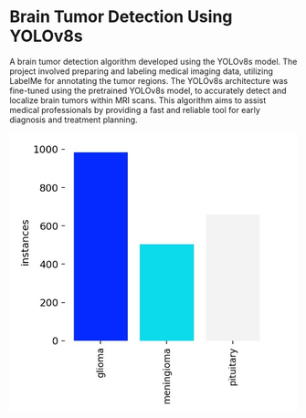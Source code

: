 # Brain Tumor Detection Using YOLOv8s 

  A brain tumor detection algorithm developed using the YOLOv8s model. The project involved preparing and labeling medical imaging data, utilizing LabelMe for annotating the tumor regions. The YOLOv8s architecture was fine-tuned using the pretrained YOLOv8s model, to accurately detect and localize brain tumors within MRI scans. This algorithm aims to assist medical professionals by providing a fast and reliable tool for early diagnosis and treatment planning. 


![Data Distribution](Results/labels.jpg)
